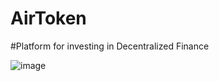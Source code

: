 # AirToken
#Platform for investing in Decentralized Finance

![image](https://user-images.githubusercontent.com/52668985/187210302-1ef7e1fb-35c8-4fce-881f-330b085205fd.png)
